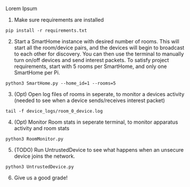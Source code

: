 Lorem Ipsum

1. Make sure requirements are installed

```shell
pip install -r requirements.txt
```

2. Start a SmartHome instance with desired number of rooms.
   This will start all the room/device pairs, and the devices will begin to broadcast to each other for discovery.
   You can then use the terminal to manually turn on/off devices and send interest packets.
   To satisfy project requirements, start with 5 rooms per SmartHome, and only one SmartHome per Pi.

```shell
python3 SmartHome.py --home_id=1 --rooms=5
```

3. (Opt) Open log files of rooms in seperate, to monitor a devices activity (needed to see when a device sends/receives interest packet)

```shell
tail -f device_logs/room_0_device.log
```

4. (Opt) Monitor Room stats in seperate terminal, to monitor apparatus activity and room stats

```shell
python3 RoomMonitor.py
```

5. (TODO) Run UntrustedDevice to see what happens when an unsecure device joins the network.

```shell
python3 UntrustedDevice.py
```

6. Give us a good grade!
